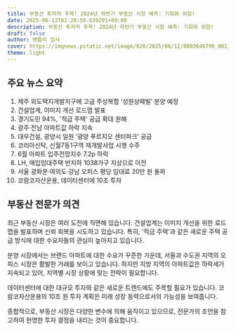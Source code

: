 ```yaml
---
title: 부동산 투자자 주목! 2024년 하반기 부동산 시장 예측: 기회와 위험!
date: 2025-06-13T01:28:59.639291+09:00
description: 부동산 투자자 주목! 2024년 하반기 부동산 시장 예측: 기회와 위험!
draft: false
author: 벤틀리 집사
cover: https://imgnews.pstatic.net/image/020/2025/06/12/0003640796_001_20250612080109262.jpg
theme: light
---
```


## 주요 뉴스 요약

1. 제주 외도택지개발지구에 고급 주상복합 ‘성원상떼빌’ 분양 예정
2. 건설업계, 이미지 개선 로드맵 발표
3. 경기도민 94%, '적금 주택' 공급 확대 원해
4. 광주·전남 아파트값 하락 지속
5. 대우건설, 광양시 일원 ‘광양 푸르지오 센터파크’ 공급
6. 코리아신탁, 신월7동1구역 재개발사업 시행 수주
7. 6월 아파트 입주전망지수 7.2p 하락
8. LH, 매입임대주택 반지하 1038가구 지상으로 이전
9. 서울 광화문·여의도·강남 오피스 평당 임대료 20만 원 돌파
10. 코람코자산운용, 데이터센터에 10조 투자

## 부동산 전문가 의견

최근 부동산 시장은 여러 도전에 직면해 있습니다. 건설업계는 이미지 개선을 위한 로드맵을 발표하며 신뢰 회복을 시도하고 있습니다. 특히, '적금 주택'과 같은 새로운 주택 공급 방식에 대한 수요자들의 관심이 높아지고 있습니다.

분양 시장에서는 브랜드 아파트에 대한 수요가 꾸준한 가운데, 서울과 수도권 지역의 오피스 시장은 활발한 거래를 보이고 있습니다. 하지만 지방 지역의 아파트값은 하락세가 지속되고 있어, 지역별 시장 상황에 맞는 전략이 필요합니다.

데이터센터에 대한 대규모 투자와 같은 새로운 트렌드에도 주목할 필요가 있습니다. 코람코자산운용의 10조 원 투자 계획은 미래 성장 동력으로서의 가능성을 보여줍니다.

종합적으로, 부동산 시장은 다양한 변수에 의해 움직이고 있으므로, 전문가의 조언을 참고하여 현명한 투자 결정을 내리는 것이 중요합니다.